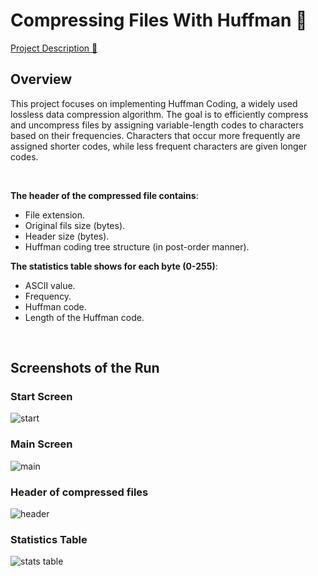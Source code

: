 # Compressing Files With Huffman 📂

[Project Description 🧾](https://github.com/Lina-Abureesh4/AlgorithmsProj2/blob/master/Project2_Huffman%2BCode.pdf)

## Overview
This project focuses on implementing Huffman Coding, a widely used lossless data compression algorithm. The goal is to efficiently compress and uncompress files by assigning variable-length codes to characters based on their frequencies. Characters that occur more frequently are assigned shorter codes, while less frequent characters are given longer codes.

<br>

**The header of the compressed file contains**:
- File extension.
- Original fils size (bytes).
- Header size (bytes).
- Huffman coding tree structure (in post-order manner).

**The statistics table shows for each byte (0-255)**:
- ASCII value.
- Frequency.
- Huffman code.
- Length of the Huffman code.

<br>

## Screenshots of the Run

### Start Screen
![start](https://github.com/user-attachments/assets/ccbd1a53-d133-4b5e-9f6d-5a11f1c4d251)

### Main Screen
![main](https://github.com/user-attachments/assets/ed2d5988-277a-4eb9-bd34-dfebea05f6cc)

### Header of compressed files
![header](https://github.com/user-attachments/assets/5137fd1d-e3c7-49cb-9e50-66a8c5f85046)

### Statistics Table
![stats table](https://github.com/user-attachments/assets/7c67b94c-0dc0-4bf6-8e6e-7540f3ad5b77)


